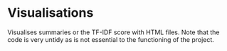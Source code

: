 # Visualisations
Visualises summaries or the TF-IDF score with HTML files. Note that the code is very untidy as is not essential to the functioning of the project.